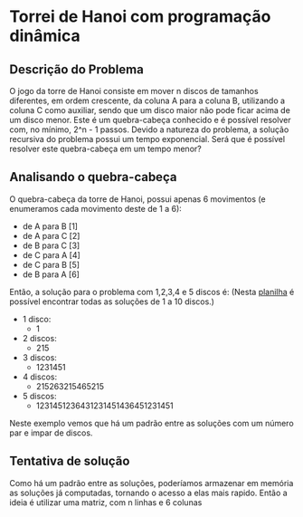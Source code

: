 # Torrei de Hanoi com programação dinâmica

## Descrição do Problema
  O jogo da torre de Hanoi consiste em mover n discos de tamanhos diferentes, em ordem crescente, da coluna A para a coluna B, utilizando a coluna C como auxiliar, sendo que um disco maior não pode ficar acima de um disco menor.
  Este é um quebra-cabeça conhecido e é possível resolver com, no mínimo, 2^n - 1 passos.
  Devido a natureza do problema, a solução recursiva do problema possui um tempo exponencial. Será que é possível resolver este quebra-cabeça em um tempo menor?

## Analisando o quebra-cabeça
O quebra-cabeça da torre de Hanoi, possui apenas 6 movimentos (e enumeramos cada movimento deste de 1 a 6):

* de A para B \[1]
* de A para C \[2]
* de B para C \[3]
* de C para A \[4]
* de C para B \[5]
* de B para A \[6]

Então, a solução para o problema com 1,2,3,4 e 5 discos é:
(Nesta [planilha](hanoi.xlsx) é possível encontrar todas as soluções de 1 a 10 discos.)

* 1 disco:
  - 1
* 2 discos:
  - 215
* 3 discos:
  - 1231451
* 4 discos:
  - 215263215465215
* 5 discos:
  - 1231451236431231451436451231451

Neste exemplo vemos que há um padrão entre as soluções com um número par e impar de discos. 


## Tentativa de solução

Como há um padrão entre as soluções, poderíamos armazenar em memória as soluções já computadas, tornando o acesso a elas mais rapido.
Então a ideia é utilizar uma matriz, com n linhas e 6 colunas

